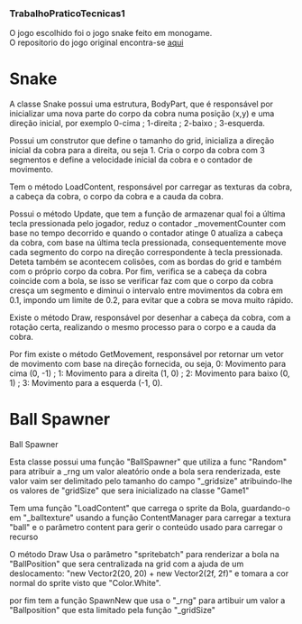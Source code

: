 ### TrabalhoPraticoTecnicas1 ###
O jogo escolhido foi o jogo snake feito em monogame.  
O repositorio do jogo original encontra-se [aqui](https://github.com/jasmine-blush/monogame_snake/tree/main)  

# Snake #
A classe Snake possui uma estrutura, BodyPart, que é responsável por inicializar uma nova parte do corpo da cobra numa posição (x,y) e uma direção inicial, por exemplo 0-cima ; 1-direita ; 2-baixo ; 3-esquerda. 

Possui um construtor que define o tamanho do grid, inicializa a direção inicial da cobra para a direita, ou seja 1. Cria o corpo da cobra com 3 segmentos e define a velocidade inicial da cobra e o contador de movimento.

Tem o método LoadContent, responsável por carregar as texturas da cobra, a cabeça da cobra, o corpo da cobra e a cauda da cobra.

Possui o método Update, que tem a função de armazenar qual foi a última tecla pressionada pelo jogador, reduz o contador _movementCounter com base no tempo decorrido e quando o contador atinge 0 atualiza a cabeça da cobra, com base na última tecla pressionada, consequentemente move cada segmento do corpo na direção correspondente à tecla pressionada. Deteta também se acontecem colisões, com as bordas do grid e também com o próprio corpo da cobra. Por fim, verifica se a cabeça da cobra coincide com a bola, se isso se verificar faz com que o corpo da cobra cresça um segmento e diminui o intervalo entre movimentos da cobra em 0.1, impondo um limite de 0.2, para evitar que a cobra se mova muito rápido.

Existe o método Draw, responsável por desenhar a cabeça da cobra, com a rotação certa, realizando o mesmo processo para o corpo e a cauda da cobra.

Por fim existe o método GetMovement, responsável por retornar um vetor de movimento com base na direção fornecida, ou seja, 0: Movimento para cima (0, -1) ; 1: Movimento para a direita (1, 0) ; 2: Movimento para baixo (0, 1) ; 3: Movimento para a esquerda (-1, 0).

# Ball Spawner #

Ball Spawner

Esta classe possui uma função "BallSpawner" que utiliza a func "Random" para atribuir a _rng um valor aleatório onde a bola sera renderizada, este valor vaim ser delimitado pelo tamanho do campo 
"_gridsize" atribuindo-lhe os valores de "gridSize" que sera inicializado na classe "Game1"

Tem uma função "LoadContent"  que carrega o sprite da Bola, guardando-o em "_balltexture"
usando a função ContentManager para carregar a textura "ball" e o parâmetro content para gerir o conteúdo usado para carregar o recurso

O método Draw Usa o parâmetro "spritebatch" para renderizar a bola na "BallPosition" que sera centralizada na grid com a ajuda de um deslocamento: "new Vector2(20, 20) + new Vector2(2f, 2f)" e tomara a cor normal do sprite visto que "Color.White".

por fim tem a função SpawnNew que usa o "_rng" para artibuir um valor a "Ballposition" que esta limitado pela função "_gridSize"
 
